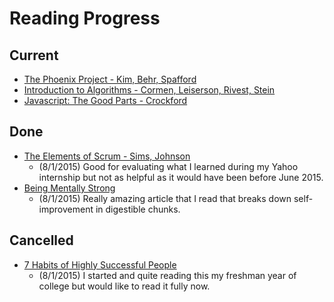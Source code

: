 # Reading Progress

## Current
- [The Phoenix Project - Kim, Behr, Spafford](http://www.amazon.com/The-Phoenix-Project-Helping-Business/dp/0988262509)
- [Introduction to Algorithms - Cormen, Leiserson, Rivest, Stein](http://www.amazon.com/Introduction-Algorithms-3rd-Thomas-Cormen/dp/0262033844/ref=sr_1_3?s=books&ie=UTF8&qid=1438496819&sr=1-3&keywords=algorithms)
- [Javascript: The Good Parts - Crockford](http://www.amazon.com/gp/product/0596517742/)

## Done
- [The Elements of Scrum - Sims, Johnson](http://www.amazon.com/Elements-Scrum-Chris-Sims/dp/0982866917/)
  - (8/1/2015) Good for evaluating what I learned during my Yahoo internship but not as helpful as it would have been before June 2015.
- [Being Mentally Strong](http://www.quora.com/What-are-some-easy-ways-to-train-my-brain-and-become-smarter-every-day/answer/James-Altucher?srid=RpDI&share=1)
  - (8/1/2015) Really amazing article that I read that breaks down self-improvement in digestible chunks.

## Cancelled
- [7 Habits of Highly Successful People](http://www.amazon.com/The-Habits-Highly-Effective-People/dp/1455892823)
  - (8/1/2015) I started and quite reading this my freshman year of college but would like to read it fully now.

